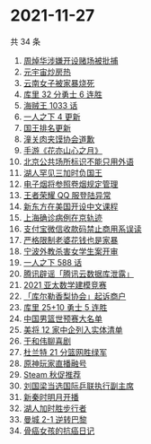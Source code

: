 # 2021-11-27

共 34 条

<!-- BEGIN -->
<!-- 最后更新时间 Sat Nov 27 2021 19:06:07 GMT+0800 (China Standard Time) -->

1. [周焯华涉嫌开设赌场被批捕](https://www.zhihu.com/search?q=周焯华)
1. [元宇宙炒房热](https://www.zhihu.com/search?q=元宇宙)
1. [云南女子被家暴烧死](https://www.zhihu.com/search?q=家暴)
1. [库里 32 分勇士 6 连胜](https://www.zhihu.com/search?q=勇士)
1. [海贼王 1033 话](https://www.zhihu.com/search?q=海贼王)
1. [一人之下 4 更新](https://www.zhihu.com/search?q=一人之下4)
1. [国王排名更新](https://www.zhihu.com/search?q=国王排名)
1. [潼关肉夹馍协会道歉](https://www.zhihu.com/search?q=潼关肉夹馍)
1. [手游《花亦山心之月》](https://www.zhihu.com/search?q=花亦山心之月)
1. [北京公共场所标识不能只用外语](https://www.zhihu.com/search?q=北京公共场所标识)
1. [湖人罕见三加时负国王](https://www.zhihu.com/search?q=湖人)
1. [电子烟将参照卷烟规定管理](https://www.zhihu.com/search?q=电子烟)
1. [王者荣耀 QQ 服登陆异常](https://www.zhihu.com/search?q=王者荣耀)
1. [新东方在美国开设中文课程](https://www.zhihu.com/search?q=新东方)
1. [上海确诊病例在京轨迹](https://www.zhihu.com/search?q=上海确诊)
1. [支付宝微信收款码禁止商用系误读](https://www.zhihu.com/search?q=支付宝微信)
1. [严格限制老婆花钱也是家暴](https://www.zhihu.com/search?q=限制老婆花钱)
1. [宁波外教杀害女学生案开审](https://www.zhihu.com/search?q=宁波外教)
1. [一人之下 588 话](https://www.zhihu.com/search?q=一人之下)
1. [腾讯辟谣「腾讯云数据库泄露」](https://www.zhihu.com/search?q=腾讯)
1. [2021 亚太数学建模竞赛](https://www.zhihu.com/search?q=亚太赛)
1. [「库尔勒香梨协会」起诉商户](https://www.zhihu.com/search?q=库尔勒香梨)
1. [库里 25+10 勇士 5 连胜](https://www.zhihu.com/search?q=勇士)
1. [中国男篮世预赛大名单](https://www.zhihu.com/search?q=中国男篮)
1. [美将 12 家中企列入实体清单](https://www.zhihu.com/search?q=美国实体清单)
1. [于和伟聊喜剧](https://www.zhihu.com/search?q=一年一度喜剧大赛)
1. [杜兰特 21 分篮网胜绿军](https://www.zhihu.com/search?q=篮网)
1. [原神玩家直播融号](https://www.zhihu.com/search?q=原神)
1. [Steam 秋促推荐](https://www.zhihu.com/search?q=steam)
1. [刘国梁当选国际乒联执行副主席](https://www.zhihu.com/search?q=刘国梁)
1. [新秦时明月开播](https://www.zhihu.com/search?q=新秦时明月)
1. [湖人加时胜步行者](https://www.zhihu.com/search?q=湖人)
1. [曼城 2-1 逆转巴黎](https://www.zhihu.com/search?q=曼城)
1. [骨癌女孩的抗癌日记](https://www.zhihu.com/search?q=骨癌女孩)

<!-- END -->
